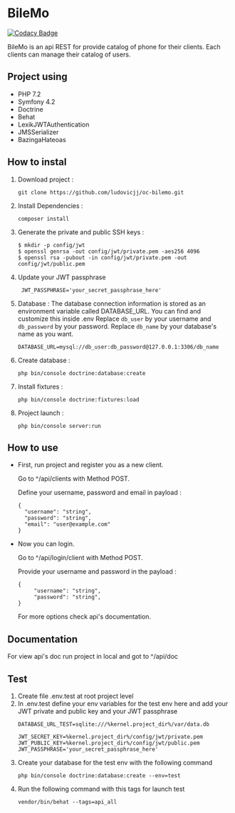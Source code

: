 # BileMo
 
 [![Codacy Badge](https://api.codacy.com/project/badge/Grade/ad1770f19bae44ed848a1d74857c3712)](https://www.codacy.com/app/ludovicjj/oc-bilemo?utm_source=github.com&amp;utm_medium=referral&amp;utm_content=ludovicjj/oc-bilemo&amp;utm_campaign=Badge_Grade)
 
 BileMo is an api REST for provide catalog of phone for their clients. Each clients can manage their catalog of users.
 
## Project using
*   PHP 7.2
*   Symfony 4.2
*   Doctrine
*   Behat
*   LexikJWTAuthentication
*   JMSSerializer
*   BazingaHateoas

## How to instal
1.  Download project :
    ``` 
    git clone https://github.com/ludovicjj/oc-bilemo.git
    ```
2.  Install Dependencies :
    ```
    composer install
    ```
3.  Generate the private and public SSH keys :
     ```
     $ mkdir -p config/jwt
     $ openssl genrsa -out config/jwt/private.pem -aes256 4096
     $ openssl rsa -pubout -in config/jwt/private.pem -out config/jwt/public.pem
     ```
4.  Update your JWT passphrase
    ```
     JWT_PASSPHRASE='your_secret_passphrase_here'
     ```
5.  Database :
    The database connection information is stored as an environment variable called DATABASE_URL. You can find and customize this inside .env 
    Replace ```db_user``` by your username and  ```db_password``` by your password. Replace ```db_name``` by your database's name as you want.
    ``` 
    DATABASE_URL=mysql://db_user:db_password@127.0.0.1:3306/db_name
     ```
6.  Create database : 
    ```
    php bin/console doctrine:database:create
    ```
7.  Install fixtures :
    ```
    php bin/console doctrine:fixtures:load
    ```
8.  Project launch :
    ```
    php bin/console server:run
    ```
## How to use
* First, run project and register you as a new client. 
   
   Go to ^/api/clients with Method POST. 
   
   Define your username, password and email in payload :
   ```
   {
     "username": "string",
     "password": "string",
     "email": "user@example.com"
   }
   ```
* Now you can login. 
   
   Go to ^/api/login/client with Method POST.
   
   Provide your username and password in the payload :
   ```
   {
        "username": "string",
        "password": "string",
   }
   ``` 
   For more options check api's documentation.
## Documentation
  For view api's doc run project in local and got to ^/api/doc
## Test
1. Create file .env.test at root project level
2. In .env.test define your env variables for the test env here and add your JWT private and public key and your JWT passphrase
    ```
    DATABASE_URL_TEST=sqlite:///%kernel.project_dir%/var/data.db
    
    JWT_SECRET_KEY=%kernel.project_dir%/config/jwt/private.pem
    JWT_PUBLIC_KEY=%kernel.project_dir%/config/jwt/public.pem
    JWT_PASSPHRASE='your_secret_passphrase_here'
    ```
3. Create your database for the test env with the following command
    ```
    php bin/console doctrine:database:create --env=test
    ```
4. Run the following command with this tags for launch test
    ```
    vendor/bin/behat --tags=api_all
    ```  